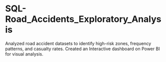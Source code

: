 # SQL-Road_Accidents_Exploratory_Analysis
Analyzed road accident datasets to identify high-risk zones, frequency patterns, and casualty rates. Created an Interactive dashboard on Power BI for visual analysis.
